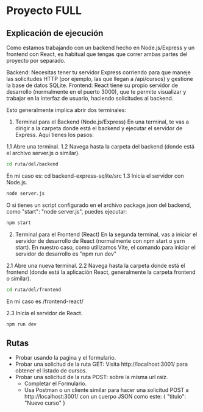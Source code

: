 # Proyecto FULL

## Explicación de ejecución

Como estamos trabajando con un backend hecho en Node.js/Express y un frontend con React, es habitual que tengas que correr ambas partes del proyecto por separado.

Backend: Necesitas tener tu servidor Express corriendo para que maneje las solicitudes HTTP (por ejemplo, las que llegan a /api/cursos) y gestione la base de datos SQLite.
Frontend: React tiene su propio servidor de desarrollo (normalmente en el puerto 3000), que te permite visualizar y trabajar en la interfaz de usuario, haciendo solicitudes al backend.

Esto generalmente implica abrir dos terminales:

1. Terminal para el Backend (Node.js/Express)
En una terminal, te vas a dirigir a la carpeta donde está el backend y ejecutar el servidor de Express. Aquí tienes los pasos:

1.1 Abre una terminal.
1.2 Navega hasta la carpeta del backend (donde está el archivo server.js o similar).

```bash
cd ruta/del/backend
```
En mi caso es: cd backend-express-sqlite/src
1.3 Inicia el servidor con Node.js.
```bash
node server.js
```

O si tienes un script configurado en el archivo package.json del backend, como "start": "node server.js", puedes ejecutar:
```bash
npm start
```


2. Terminal para el Frontend (React)
En la segunda terminal, vas a iniciar el servidor de desarrollo de React (normalmente con npm start o yarn start).
En nuestro caso, como utilizamos Vite, el comando para iniciar el servidor de desarrollo es "npm run dev"

2.1 Abre una nueva terminal.
2.2 Navega hasta la carpeta donde está el frontend (donde está la aplicación React, generalmente la carpeta frontend o similar).

```bash
cd ruta/del/frontend
```
En mi caso es /frontend-react/

2.3 Inicia el servidor de React.
```bash
npm run dev
```



## Rutas

- Probar usando la pagina y el formulario.
- Probar una solicitud de la ruta GET: Visita http://localhost:3001/ para obtener el listado de cursos.
- Probar una solicitud de la ruta POST: sobre la misma url raíz.
    - Completar el Formulario.
    - Usa Postman o un cliente similar para hacer una solicitud POST a http://localhost:3001/ con un cuerpo JSON como este:
        {
        "titulo": "Nuevo curso"
        }

